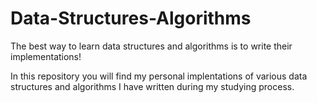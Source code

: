# Data-Structures-Algorithms

The best way to learn data structures and algorithms is to write their implementations!

In this repository you will find my personal implentations of various data structures and algorithms I have written during my studying process.
